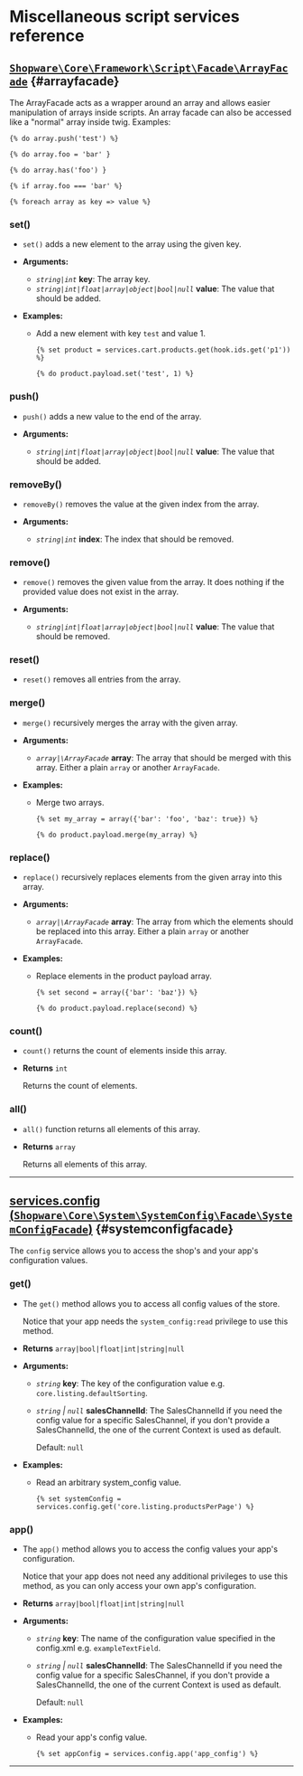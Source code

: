 <!--- auto generated by `bin/console docs:generate-scripts-reference` in the shopware project, don't edit this file manually -->
# Miscellaneous script services reference

## [`Shopware\Core\Framework\Script\Facade\ArrayFacade`](https://github.com/shopware/platform/blob/trunk/src/Core/Framework/Script/Facade/ArrayFacade.php) {#arrayfacade}

The ArrayFacade acts as a wrapper around an array and allows easier manipulation of arrays inside scripts.
An array facade can also be accessed like a "normal" array inside twig.
Examples:

```twig
{% do array.push('test') %}

{% do array.foo = 'bar' }

{% do array.has('foo') }

{% if array.foo === 'bar' %}

{% foreach array as key => value %}
```


### set()

* `set()` adds a new element to the array using the given key.

    
* **Arguments:**
    * *`string|int`* **key**: The array key.
    * *`string|int|float|array|object|bool|null`* **value**: The value that should be added.
* **Examples:**
    * Add a new element with key `test` and value 1.

        
        ```twig
        {% set product = services.cart.products.get(hook.ids.get('p1')) %}
		
		{% do product.payload.set('test', 1) %}
        ```
        
### push()

* `push()` adds a new value to the end of the array.

    
* **Arguments:**
    * *`string|int|float|array|object|bool|null`* **value**: The value that should be added.
### removeBy()

* `removeBy()` removes the value at the given index from the array.

    
* **Arguments:**
    * *`string|int`* **index**: The index that should be removed.
### remove()

* `remove()` removes the given value from the array. It does nothing if the provided value does not exist in the array.

    
* **Arguments:**
    * *`string|int|float|array|object|bool|null`* **value**: The value that should be removed.
### reset()

* `reset()` removes all entries from the array.

    
### merge()

* `merge()` recursively merges the array with the given array.

    
* **Arguments:**
    * *`array|\ArrayFacade`* **array**: The array that should be merged with this array. Either a plain `array` or another `ArrayFacade`.
* **Examples:**
    * Merge two arrays.

        
        ```twig
        {% set my_array = array({'bar': 'foo', 'baz': true}) %}
		
		{% do product.payload.merge(my_array) %}
        ```
        
### replace()

* `replace()` recursively replaces elements from the given array into this array.

    
* **Arguments:**
    * *`array|\ArrayFacade`* **array**: The array from which the elements should be replaced into this array. Either a plain `array` or another `ArrayFacade`.
* **Examples:**
    * Replace elements in the product payload array.

        
        ```twig
        {% set second = array({'bar': 'baz'}) %}
		
		{% do product.payload.replace(second) %}
        ```
        
### count()

* `count()` returns the count of elements inside this array.

    
* **Returns** `int`

    Returns the count of elements.
### all()

* `all()` function returns all elements of this array.

    
* **Returns** `array`

    Returns all elements of this array.
_________
## [services.config (`Shopware\Core\System\SystemConfig\Facade\SystemConfigFacade`)](https://github.com/shopware/platform/blob/trunk/src/Core/System/SystemConfig/Facade/SystemConfigFacade.php) {#systemconfigfacade}

The `config` service allows you to access the shop's and your app's configuration values.


### get()

* The `get()` method allows you to access all config values of the store.

    Notice that your app needs the `system_config:read` privilege to use this method.
* **Returns** `array|bool|float|int|string|null`

    
* **Arguments:**
    * *`string`* **key**: The key of the configuration value e.g. `core.listing.defaultSorting`.
    * *`string` | `null`* **salesChannelId**: The SalesChannelId if you need the config value for a specific SalesChannel, if you don&#039;t provide a SalesChannelId, the one of the current Context is used as default.

        Default: `null`
* **Examples:**
    * Read an arbitrary system_config value.

        
        ```twig
        {% set systemConfig = services.config.get('core.listing.productsPerPage') %}
        ```
        
### app()

* The `app()` method allows you to access the config values your app's configuration.

    Notice that your app does not need any additional privileges to use this method, as you can only access your own app's configuration.
* **Returns** `array|bool|float|int|string|null`

    
* **Arguments:**
    * *`string`* **key**: The name of the configuration value specified in the config.xml e.g. `exampleTextField`.
    * *`string` | `null`* **salesChannelId**: The SalesChannelId if you need the config value for a specific SalesChannel, if you don&#039;t provide a SalesChannelId, the one of the current Context is used as default.

        Default: `null`
* **Examples:**
    * Read your app's config value.

        
        ```twig
        {% set appConfig = services.config.app('app_config') %}
        ```
        
_________
